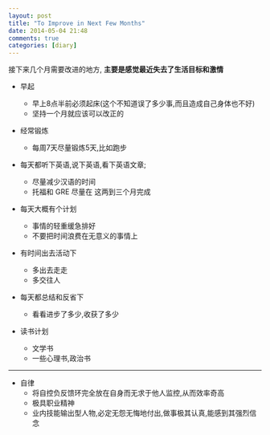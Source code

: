 ```yaml
---
layout: post
title: "To Improve in Next Few Months"
date: 2014-05-04 21:48
comments: true
categories: [diary]
---
```

接下来几个月需要改进的地方,
**主要是感觉最近失去了生活目标和激情**

* 早起
  - 早上8点半前必须起床(这个不知道误了多少事,而且造成自己身体也不好)
  - 坚持一个月就应该可以改正的
   
* 经常锻炼
  - 每周7天尽量锻炼5天,比如跑步

* 每天都听下英语,说下英语,看下英语文章;
  - 尽量减少汉语的时间
  - 托福和 GRE 尽量在 这两到三个月完成

* 每天大概有个计划
  - 事情的轻重缓急排好
  - 不要把时间浪费在无意义的事情上

* 有时间出去活动下
  - 多出去走走
  - 多交往人

* 每天都总结和反省下
  - 看看进步了多少,收获了多少

* 读书计划
  - 文学书
  - 一些心理书,政治书

----------------------------------------------------------
* 自律
  - 将自控负反馈环完全放在自身而无求于他人监控,从而效率奇高
  - 极具职业精神
  - 业内技能输出型人物,必定无怨无悔地付出,做事极其认真,能感到其强烈信念
